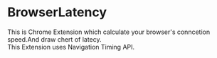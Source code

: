 # BrowserLatency
This is Chrome Extension which calculate your browser's conncetion speed.And draw chert of latecy.  
This Extension uses Navigation Timing API.
